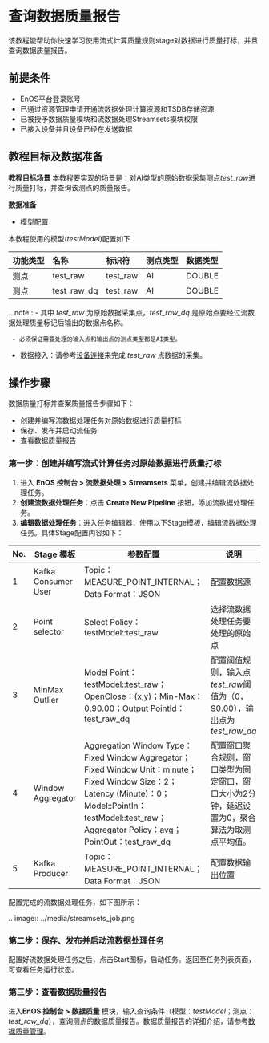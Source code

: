 # 查询数据质量报告
该教程能帮助你快速学习使用流式计算质量规则stage对数据进行质量打标，并且查询数据质量报告。

## 前提条件
- EnOS平台登录账号
- 已通过资源管理申请开通流数据处理计算资源和TSDB存储资源
- 已被授予数据质量模块和流数据处理Streamsets模块权限
- 已接入设备并且设备已经在发送数据

## 教程目标及数据准备
**教程目标场景**
本教程要实现的场景是：对AI类型的原始数据采集测点*test_raw*进行质量打标，并查询该测点的质量报告。

**数据准备**

- 模型配置

本教程使用的模型(*testModel*)配置如下：

| 功能类型 | 名称      | 标识符    | 测点类型 | 数据类型 |
| :------- | :-------- | :-------- | :------- | :------- |
| 测点     | test_raw  | test_raw  | AI       | DOUBLE   |
| 测点     | test_raw_dq | test_raw | AI       | DOUBLE   |

.. note:: - 其中 *test_raw* 为原始数据采集点，*test_raw_dq* 是原始点要经过流数据处理质量标记后输出的数据点名称。

     - 必须保证需要处理的输入点和输出点的测点类型都是AI类型。


- 数据接入：请参考[设备连接](http://www.envisioniot.com/docs/device-connection/zh_CN/latest/quickstart/gettingstarted_device_connection.html)来完成 *test_raw* 点数据的采集。


## 操作步骤
数据质量打标并查案质量报告步骤如下：
- 创建并编写流数据处理任务对原始数据进行质量打标
- 保存、发布并启动流任务
- 查看数据质量报告

### 第一步：创建并编写流式计算任务对原始数据进行质量打标
1. 进入 **EnOS 控制台 > 流数据处理 > Streamsets** 菜单，创建并编辑流数据处理任务。
2. **创建流数据处理任务**：点击 **Create New Pipeline** 按钮，添加流数据处理任务。
3. **编辑数据处理任务**：进入任务编辑器，使用以下Stage模板，编辑流数据处理任务。具体Stage配置内容如下：

No.|Stage 模板|参数配置|说明 
---|---|---|---
1	 | Kafka Consumer User | Topic：MEASURE_POINT_INTERNAL；Data Format：JSON |配置数据源
2	 | Point selector | Select Policy：testModel::test_raw|选择流数据处理任务要处理的原始点
3	 | MinMax Outlier | Model Point：testModel::test_raw；OpenClose：(x,y)；Min-Max：0,90.00；Output PointId：test_raw_dq |配置阈值规则，输入点*test_raw*阈值为（0，90.00），输出点为*test_raw_dq*
4	| Window Aggregator | Aggregation Window Type：Fixed Window Aggregator；Fixed Window Unit：minute；Fixed Window Size：2；Latency (Minute)：0；Model::PointIn：testModel::test_raw；Aggregator Policy：avg；PointOut：test_raw_dq |配置窗口聚合规则，窗口类型为固定窗口，窗口大小为2分钟，延迟设置为0，聚合算法为取测点平均值。
5	 | Kafka Producer |Topic：MEASURE_POINT_INTERNAL；Data Format：JSON  | 配置数据输出位置

配置完成的流数据处理任务，如下图所示：

.. image:: ../media/streamsets_job.png

### 第二步：保存、发布并启动流数据处理任务

配置好流数据处理任务之后，点击Start图标，启动任务。返回至任务列表页面，可查看任务运行状态。

### 第三步：查看数据质量报告
进入**EnOS 控制台 > 数据质量** 模块，输入查询条件（模型：*testModel*；测点：*test_raw_dq*），查询测点的数据质量报告。数据质量报告的详细介绍，请参考[数据质量管理](../howto/quality/managing_data_quality)。

